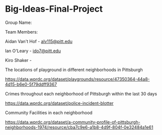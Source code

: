 # Big-Ideas-Final-Project

Group Name: 

Team Members:

Aidan Van't Hof - alv115@pitt.edu

Ian O'Leary - ido7@pitt.edu

Kiro Shaker - 

The locations of playground in different neighborhoods in Pittsburgh

https://data.wprdc.org/dataset/playgrounds/resource/47350364-44a8-4d15-b6e0-5f79ddff9367 


Crimes throughout each neighborhood of Pittsburgh within the last 30 days

https://data.wprdc.org/dataset/police-incident-blotter

Community Facilities in each neighborhood

https://data.wprdc.org/dataset/a-community-profile-of-pittsburgh-neighborhoods-1974/resource/cba7c9e6-a1b8-4d9f-804f-0e32484a1e61
